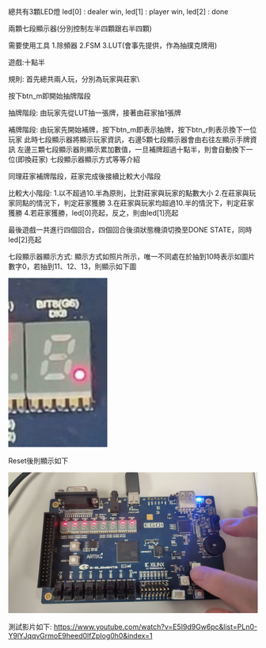 總共有3顆LED燈
led[0] : dealer win, led[1] : player win, led[2] : done

兩顆七段顯示器(分別控制左半四顆跟右半四顆)

需要使用工具
1.除頻器
2.FSM
3.LUT(會事先提供，作為抽撲克牌用)

遊戲:十點半

規則:
首先總共兩人玩，分別為玩家與莊家\

按下btn_m即開始抽牌階段

抽牌階段:
由玩家先從LUT抽一張牌，接著由莊家抽1張牌

補牌階段:
由玩家先開始補牌，按下btn_m即表示抽牌，按下btn_r則表示換下一位玩家
此時七段顯示器將顯示玩家資訊，右邊5顆七段顯示器會由右往左顯示手牌資訊
左邊三顆七段顯示器則顯示累加數值，一旦補牌超過十點半，則會自動換下一位(即換莊家)
七段顯示器顯示方式等等介紹

同理莊家補牌階段，莊家完成後接續比較大小階段

比較大小階段:
1.以不超過10.半為原則，比對莊家與玩家的點數大小
2.在莊家與玩家同點的情況下，判定莊家獲勝
3.在莊家與玩家均超過10.半的情況下，判定莊家獲勝
4.若莊家獲勝，led[0]亮起，反之，則由led[1]亮起

最後遊戲一共進行四個回合，四個回合後須狀態機須切換至DONE STATE，同時led[2]亮起

七段顯示器顯示方式:
顯示方式如照片所示，唯一不同處在於抽到10時表示如圖片數字0，若抽到11、12、13，則顯示如下圖
<p align="left">
  <img src="pic/seg_display_11_12_13.jpg" width="200" heigh ="300"/>
</p>

Reset後則顯示如下
<p align="center">
  <img src="pic/reset.jpg" width="600" heigh ="300"/>
</p>

測試影片如下:
https://www.youtube.com/watch?v=E5I9d9Gw6pc&list=PLn0-Y9lYJqqvGrmoE9heed0lfZpIog0h0&index=1
